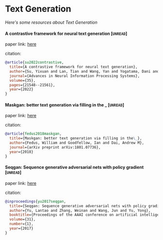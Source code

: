 # Text Generation
*Here's some resources about Text Generation*


#### A contrastive framework for neural text generation [`UNREAD`]

paper link: [here](https://proceedings.neurips.cc/paper_files/paper/2022/file/871cae8f599cb8bbfcb0f58fe1af95ad-Paper-Conference.pdf)

citation: 
```bibtex
@article{su2022contrastive,
  title={A contrastive framework for neural text generation},
  author={Su, Yixuan and Lan, Tian and Wang, Yan and Yogatama, Dani and Kong, Lingpeng and Collier, Nigel},
  journal={Advances in Neural Information Processing Systems},
  volume={35},
  pages={21548--21561},
  year={2022}
}
```
    


#### Maskgan: better text generation via filling in the _ [`UNREAD`]

paper link: [here](https://arxiv.org/pdf/1801.07736.pdf)

citation: 
```bibtex
@article{fedus2018maskgan,
  title={Maskgan: better text generation via filling in the\_},
  author={Fedus, William and Goodfellow, Ian and Dai, Andrew M},
  journal={arXiv preprint arXiv:1801.07736},
  year={2018}
}
```
    

#### Seqgan: Sequence generative adversarial nets with policy gradient [`UNREAD`]

paper link: [here](https://ojs.aaai.org/index.php/AAAI/article/view/10804/10663)

citation: 
```bibtex
@inproceedings{yu2017seqgan,
  title={Seqgan: Sequence generative adversarial nets with policy gradient},
  author={Yu, Lantao and Zhang, Weinan and Wang, Jun and Yu, Yong},
  booktitle={Proceedings of the AAAI conference on artificial intelligence},
  volume={31},
  number={1},
  year={2017}
}
```
    